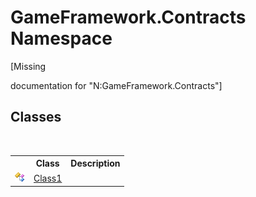 # GameFramework.Contracts Namespace
 

\[Missing <summary> documentation for "N:GameFramework.Contracts"\]


## Classes
&nbsp;<table><tr><th></th><th>Class</th><th>Description</th></tr><tr><td>![Public class](media/pubclass.gif "Public class")</td><td><a href="ead716a3-8ef0-f5bb-c86f-e028c4577b1f">Class1</a></td><td /></tr></table>&nbsp;
